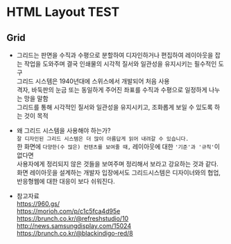 # HTML Layout TEST   

## Grid  
- 그리드는 판면을 수직과 수평으로 분할하여 디자인하거나 편집하여 레이아웃을 잡는 작업을 도와주며 결국 인쇄물의 시각적 질서와 일관성을 유지시키는 필수적인 도구  
그리드 시스템은 1940년대에 스위스에서 개발되어 처음 사용  
격자, 바둑판의 눈금 또는 동일하게 주어진 좌표를 수직과 수평으로 일정하게 나누는 망을 말함  
그리드를 통해 시각적인 질서와 일관성을 유지시키고, 조화롭게 보일 수 있도록 하는 것이 목적  
  
- 왜 그리드 시스템을 사용해야 하는가?  
`잘 디자인된 그리드 시스템은 더 많이 아름답게 읽어 내려갈 수 있습니다.`  
한 화면에 `다양한(수 많은) 컨텐츠를 보여줄 때,` 레이아웃에 대한 `'기준'과 '규칙'`이 없다면  
사용자에게 정리되지 않은 것들을 보여주며 정리해서 보라고 강요하는 것과 같다.  
화면 레이아웃을 설계하는 개발자 입장에서도 그리드시스템은 디자이너와의 협업, 반응형웹에 대한 대응이 보다 쉬워진다.  
  
- 참고자료  
https://960.gs/  
https://morioh.com/p/c1c5fca4d95e  
https://brunch.co.kr/@refreshstudio/10  
http://news.samsungdisplay.com/15024  
https://brunch.co.kr/@blackindigo-red/8  

